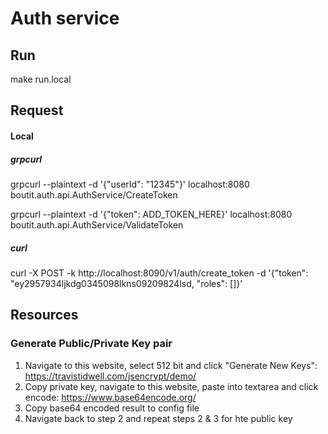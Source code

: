 # Auth service

## Run

make run.local

## Request

#### Local

##### grpcurl

grpcurl --plaintext -d '{"userId": "12345"}' localhost:8080 boutit.auth.api.AuthService/CreateToken

grpcurl --plaintext -d '{"token": ADD_TOKEN_HERE}' localhost:8080 boutit.auth.api.AuthService/ValidateToken

##### curl

curl -X POST -k http://localhost:8090/v1/auth/create_token -d '{"token": "ey2957934ljkdg0345098lkns09209824lsd, "roles": []}'

## Resources

### Generate Public/Private Key pair

1. Navigate to this website, select 512 bit and click "Generate New Keys": https://travistidwell.com/jsencrypt/demo/
2. Copy private key, navigate to this website, paste into textarea and click encode: https://www.base64encode.org/
3. Copy base64 encoded result to config file
4. Navigate back to step 2 and repeat steps 2 & 3 for hte public key
